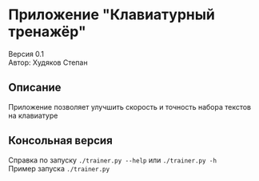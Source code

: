 # Приложение "Клавиатурный тренажёр"
Версия 0.1  
Автор: Худяков Степан

## Описание 
Приложение позволяет улучшить скорость и точность набора текстов на клавиатуре

## Консольная версия
Справка по запуску ```./trainer.py --help``` или ```./trainer.py -h```  
Пример запуска ```./trainer.py```
